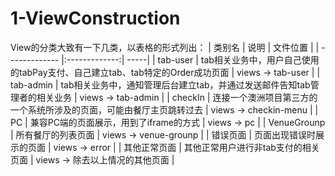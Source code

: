 <!--
 * @Author: your name
 * @Date: 2021-02-09 18:50:38
 * @LastEditTime: 2021-02-12 11:39:06
 * @LastEditors: Please set LastEditors
 * @Description: In User Settings Edit
 * @FilePath: /vuepress-starter/docs/Projects/README.md
-->
# 1-ViewConstruction
View的分类大致有一下几类，以表格的形式列出：
| 类别名        | 说明           | 文件位置 |
| ------------- |:-------------:| -----|
| tab-user     | tab相关业务中，用户自己使用的tabPay支付、自己建立tab、tab特定的Order成功页面 | views -> tab-user  |
| tab-admin     | tab相关业务中，通知管理后台建立tab，并通过发送邮件告知tab管理者的相关业务    | views -> tab-admin  |
| checkIn | 连接一个澳洲项目第三方的一个系统所涉及的页面，可能由餐厅主页跳转过去      | views -> checkin-menu  |
| PC | 兼容PC端的页面展示，用到了iframe的方式     |  views -> pc  |
| VenueGrounp | 所有餐厅的列表页面      |  views ->  venue-grounp  |
| 错误页面 | 页面出现错误时展示的页面     |  views -> error  |
| 其他正常页面 | 其他正常用户进行非tab支付的相关页面      |  views ->  除去以上情况的其他页面  |